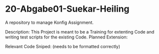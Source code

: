 # 20-Abgabe01-Suekar-Heiling
A repository to manage Konfig Assignment.

Description:
	This Project is meant to be a Training for extenting Code
	and writing test scripts for the existing Code.
Planned Extension:
	
Relevant Code Sniped:
	(needs to be formatted correctly)
